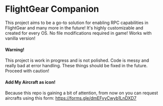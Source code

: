 # FlightGear Companion

This project aims to be a go-to solution for enabling RPC capabilities in FlightGear and many more in the future! It's highly customizable and created for every OS. No file modifications required in game! Works with vanilla version!

#### Warning!

This project is work in progress and is not polished. Code is messy and really bad at error handling.
These things should be fixed in the future.
Proceed with caution!

#### Add My Aircraft as icon!

Because this repo is gaining a bit of attention, from now on you can request aircrafts using this form:
https://forms.gle/dmEFvyCwyb1LnDXD7
